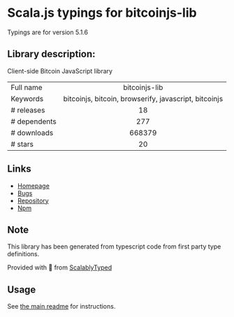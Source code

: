 
# Scala.js typings for bitcoinjs-lib

Typings are for version 5.1.6

## Library description:
Client-side Bitcoin JavaScript library

|                    |                 |
| ------------------ | :-------------: |
| Full name          | bitcoinjs-lib |
| Keywords           | bitcoinjs, bitcoin, browserify, javascript, bitcoinjs |
| # releases         | 18 |
| # dependents       | 277 |
| # downloads        | 668379 |
| # stars            | 20 |

## Links
- [Homepage](https://github.com/bitcoinjs/bitcoinjs-lib#readme)
- [Bugs](https://github.com/bitcoinjs/bitcoinjs-lib/issues)
- [Repository](https://github.com/bitcoinjs/bitcoinjs-lib)
- [Npm](https://www.npmjs.com/package/bitcoinjs-lib)
    


## Note
This library has been generated from typescript code from first party type definitions.

Provided with :purple_heart: from [ScalablyTyped](https://github.com/oyvindberg/ScalablyTyped)

## Usage
See [the main readme](../../readme.md) for instructions.


